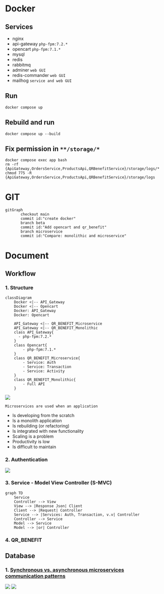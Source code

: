 # Docker
## Services
* nginx
* api-gateway `php-fpm:7.2.*`
* opencart `php-fpm:7.1.*`
* mysql
* redis
* rabbitmq
* adminer `web GUI`
* redis-commander `web GUI`
* mailhog `service and web GUI`
## Run
```
docker compose up
```
## Rebuild and run
```
docker compose up --build
```
## Fix permission in `**/storage/*`
```
docker compose exec app bash
rm -rf {ApiGateway,OrdersService,ProductsApi,QRBenefitService}/storage/logs/*
chmod 775 -R {ApiGateway,OrdersService,ProductsApi,QRBenefitService}/storage/logs
```
# GIT
```mermaid
gitGraph
       checkout main
       commit id:"create docker"
       branch beta
       commit id:"Add opencart and qr_benefit"
       branch microservice
       commit id:"Compare: monolithic and microservice"
```
# Document
## Workflow
### 1. Structure
```mermaid
classDiagram
    Docker <|-- API_Gateway
    Docker <|-- Opencart
    Docker: API_Gateway
    Docker: Opencart

    API_Gateway <|-- QR_BENEFIT_Microservice
    API_Gateway <|-- QR_BENEFIT_Monolithic
    class API_Gateway{
      - php-fpm:7.2.*
    }
    class Opencart{
        - php-fpm:7.1.*
    }
    class QR_BENEFIT_Microservice{
        - Service: Auth
        - Service: Transaction
        - Service: Activity
    }
    class QR_BENEFIT_Monolithic{
        - Full API
    }
```
![](https://cdn.shortpixel.ai/spai/w_800+q_lossy+ret_img+to_webp/https://ftxinfotech.com/wp-content/uploads/2020/03/microservice.png)

`Microservices are used when an application`
* Is developing from the scratch
* Is a monolith application
* Is rebuilding (or refactoring)
* Is integrated with new functionality
* Scaling is a problem
* Productivity is low
* Is difficult to maintain

### 2. Authentication
![](https://images.ctfassets.net/23aumh6u8s0i/5rxhsrATv7IED2mfbfVdHw/5a361594f6c17e231577be5853308e9a/auth0-flow)

### 3. Service - Model View Controller (S-MVC)
```mermaid
graph TD
    Service
    Controller --> View
    View --> |Response Json| Client
    Client --> |Request| Controller
    Service --> |Services: Auth, Transaction, v.v| Controller
    Controller --> Service
    Model --> Service
    Model --> |or| Controller
```
### 4. QR_BENEFIT

## Database
### 1. <a href="https://www.theserverside.com/answer/Synchronous-vs-asynchronous-microservices-communication-patterns#:~:text=There%20are%20three%20ways%20to,hybrid%2C%20which%20supports%20both">Synchronous vs. asynchronous microservices communication patterns</a>
![](https://cdn.ttgtmedia.com/rms/onlineimages/serverside-synchronous_inter_service_communication-f.png)
![](https://cdn.ttgtmedia.com/rms/onlineimages/serverside-asynchronous_inter_service_communication-f.png)

